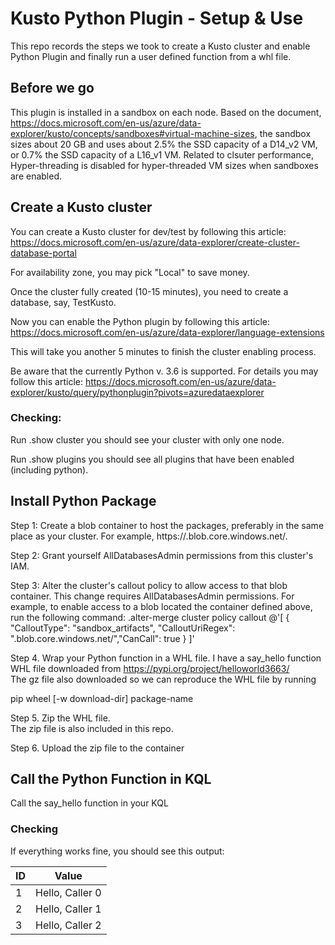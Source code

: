 # Kusto Python Plugin - Setup & Use
This repo records the steps we took to create a Kusto cluster and enable Python Plugin and finally run a user defined function from a whl file.

## Before we go
This plugin is installed in a sandbox on each node. Based on the document, https://docs.microsoft.com/en-us/azure/data-explorer/kusto/concepts/sandboxes#virtual-machine-sizes, the sandbox sizes about 20 GB and uses about 2.5% the SSD capacity of a D14_v2 VM, or 0.7% the SSD capacity of a L16_v1 VM. Related to clsuter performance, Hyper-threading is disabled for hyper-threaded VM sizes when sandboxes are enabled.  

## Create a Kusto cluster
You can create a Kusto cluster for dev/test by following this article: 
https://docs.microsoft.com/en-us/azure/data-explorer/create-cluster-database-portal

For availability zone, you may pick "Local" to save money.

Once the cluster fully created (10-15 minutes), you need to create a database, say, TestKusto.

Now you can enable the Python plugin by following this article:
https://docs.microsoft.com/en-us/azure/data-explorer/language-extensions

This will take you another 5 minutes to finish the cluster enabling process.

Be aware that the currently Python v. 3.6 is supported. For details you may follow this article: 
https://docs.microsoft.com/en-us/azure/data-explorer/kusto/query/pythonplugin?pivots=azuredataexplorer

### Checking:
Run .show cluster you should see your cluster with only one node.

Run .show plugins you should see all plugins that have been enabled (including python).

## Install Python Package
Step 1: Create a blob container to host the packages, preferably in the same place as your cluster. For example, 
https://<blob account name>.blob.core.windows.net/<container name>.

Step 2: Grant yourself AllDatabasesAdmin permissions from this cluster's IAM.
  
Step 3: Alter the cluster's callout policy to allow access to that blob container.
This change requires AllDatabasesAdmin permissions. For example, to enable access to a blob located the container defined above, run the following command:
.alter-merge cluster policy callout @'[ { "CalloutType": "sandbox_artifacts", "CalloutUriRegex": "<blob account name>.blob.core.windows.net/<container name>","CanCall": true } ]'
  
Step 4. Wrap your Python function in a WHL file.
I have a say_hello function WHL file downloaded from https://pypi.org/project/helloworld3663/   
The gz file also downloaded so we can reproduce the WHL file by running 

pip wheel [-w download-dir] package-name
  
Step 5. Zip the WHL file.  
The zip file is also included in this repo.  
  
Step 6. Upload the zip file to the container

## Call the Python Function in KQL   
Call the say_hello function in your KQL

### Checking
If everything works fine, you should see this output:
  
| ID	| Value |
|-----|-----------------|  
|1|	Hello, Caller 0|
|2|	Hello, Caller 1|
|3|	Hello, Caller 2|
